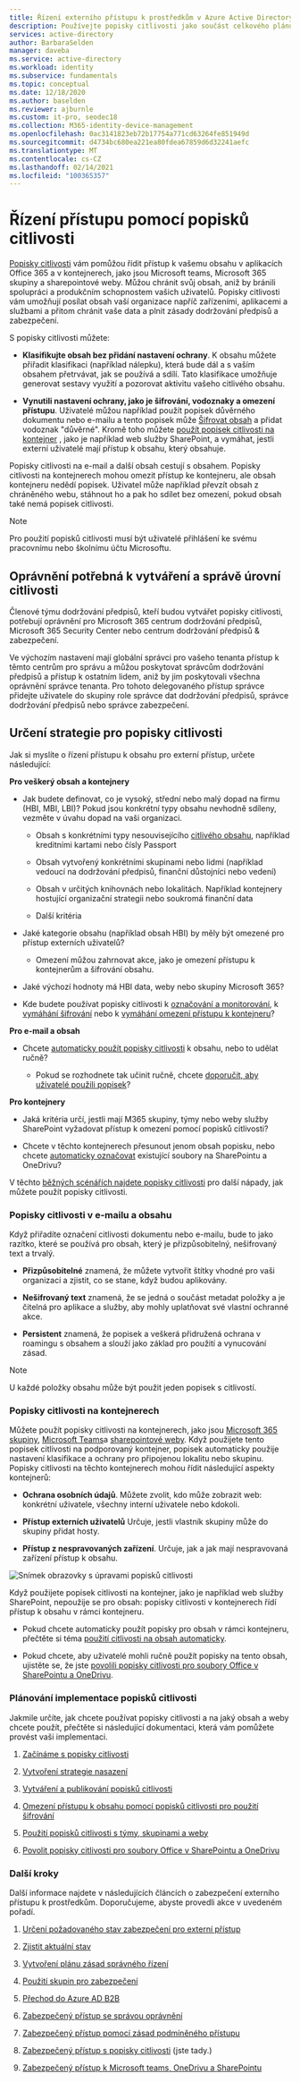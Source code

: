 ```yaml
---
title: Řízení externího přístupu k prostředkům v Azure Active Directory s popisky citlivosti.
description: Používejte popisky citlivosti jako součást celkového plánu zabezpečení pro externí přístup.
services: active-directory
author: BarbaraSelden
manager: daveba
ms.service: active-directory
ms.workload: identity
ms.subservice: fundamentals
ms.topic: conceptual
ms.date: 12/18/2020
ms.author: baselden
ms.reviewer: ajburnle
ms.custom: it-pro, seodec18
ms.collection: M365-identity-device-management
ms.openlocfilehash: 0ac3141823eb72b17754a771cd63264fe851949d
ms.sourcegitcommit: d4734bc680ea221ea80fdea67859d6d32241aefc
ms.translationtype: MT
ms.contentlocale: cs-CZ
ms.lasthandoff: 02/14/2021
ms.locfileid: "100365357"
---
```

# <a name="control-access-with-sensitivity-labels"></a>Řízení přístupu pomocí popisků citlivosti 

[Popisky citlivosti](/microsoft-365/compliance/sensitivity-labels?view=o365-worldwide) vám pomůžou řídit přístup k vašemu obsahu v aplikacích Office 365 a v kontejnerech, jako jsou Microsoft teams, Microsoft 365 skupiny a sharepointové weby. Můžou chránit svůj obsah, aniž by bránili spolupráci a produkčním schopnostem vašich uživatelů. Popisky citlivosti vám umožňují posílat obsah vaší organizace napříč zařízeními, aplikacemi a službami a přitom chránit vaše data a plnit zásady dodržování předpisů a zabezpečení. 

S popisky citlivosti můžete:

* **Klasifikujte obsah bez přidání nastavení ochrany**. K obsahu můžete přiřadit klasifikaci (například nálepku), která bude dál a s vaším obsahem přetrvávat, jak se používá a sdílí. Tato klasifikace umožňuje generovat sestavy využití a pozorovat aktivitu vašeho citlivého obsahu.

* **Vynutili nastavení ochrany, jako je šifrování, vodoznaky a omezení přístupu**. Uživatelé můžou například použít popisek důvěrného dokumentu nebo e-mailu a tento popisek může [Šifrovat obsah](/microsoft-365/compliance/encryption-sensitivity-labels?view=o365-worldwide) a přidat vodoznak "důvěrné". Kromě toho můžete [použít popisek citlivosti na kontejner](/microsoft-365/compliance/sensitivity-labels-teams-groups-sites?view=o365-worldwide) , jako je například web služby SharePoint, a vymáhat, jestli externí uživatelé mají přístup k obsahu, který obsahuje.

Popisky citlivosti na e-mail a další obsah cestují s obsahem. Popisky citlivosti na kontejnerech mohou omezit přístup ke kontejneru, ale obsah kontejneru nedědí popisek. Uživatel může například převzít obsah z chráněného webu, stáhnout ho a pak ho sdílet bez omezení, pokud obsah také nemá popisek citlivosti.

 >[!NOTE]
>Pro použití popisků citlivosti musí být uživatelé přihlášení ke svému pracovnímu nebo školnímu účtu Microsoftu. 

 
## <a name="permissions-necessary-to-create-and-manage-sensitivity-levels"></a>Oprávnění potřebná k vytváření a správě úrovní citlivosti

Členové týmu dodržování předpisů, kteří budou vytvářet popisky citlivosti, potřebují oprávnění pro Microsoft 365 centrum dodržování předpisů, Microsoft 365 Security Center nebo centrum dodržování předpisů & zabezpečení.

Ve výchozím nastavení mají globální správci pro vašeho tenanta přístup k těmto centrům pro správu a můžou poskytovat správcům dodržování předpisů a přístup k ostatním lidem, aniž by jim poskytovali všechna oprávnění správce tenanta. Pro tohoto delegovaného přístup správce přidejte uživatele do skupiny role správce dat dodržování předpisů, správce dodržování předpisů nebo správce zabezpečení.

 

## <a name="determine-your-sensitivity-label-strategy"></a>Určení strategie pro popisky citlivosti

Jak si myslíte o řízení přístupu k obsahu pro externí přístup, určete následující:

**Pro veškerý obsah a kontejnery**

* Jak budete definovat, co je vysoký, střední nebo malý dopad na firmu (HBI, MBI, LBI)? Pokud jsou konkrétní typy obsahu nevhodně sdíleny, vezměte v úvahu dopad na vaši organizaci.

   * Obsah s konkrétními typy nesouvisejícího [citlivého obsahu](/microsoft-365/compliance/apply-sensitivity-label-automatically?view=o365-worldwide), například kreditními kartami nebo čísly Passport

   * Obsah vytvořený konkrétními skupinami nebo lidmi (například vedoucí na dodržování předpisů, finanční důstojníci nebo vedení)

   * Obsah v určitých knihovnách nebo lokalitách. Například kontejnery hostující organizační strategii nebo soukromá finanční data

   * Další kritéria

* Jaké kategorie obsahu (například obsah HBI) by měly být omezené pro přístup externích uživatelů?

   * Omezení můžou zahrnovat akce, jako je omezení přístupu k kontejnerům a šifrování obsahu.

* Jaké výchozí hodnoty má HBI data, weby nebo skupiny Microsoft 365?

* Kde budete používat popisky citlivosti k [označování a monitorování](/microsoft-365/compliance/sensitivity-labels?view=o365-worldwide), k [vymáhání šifrování](/microsoft-365/compliance/encryption-sensitivity-labels?view=o365-worldwide) nebo k [vymáhání omezení přístupu k kontejneru](/microsoft-365/compliance/sensitivity-labels-teams-groups-sites?view=o365-worldwide)?

**Pro e-mail a obsah**

* Chcete [automaticky použít popisky citlivosti](/microsoft-365/compliance/apply-sensitivity-label-automatically?view=o365-worldwide) k obsahu, nebo to udělat ručně?

   * Pokud se rozhodnete tak učinit ručně, chcete [doporučit, aby uživatelé použili popisek](/microsoft-365/compliance/apply-sensitivity-label-automatically?view=o365-worldwide)?

**Pro kontejnery**

* Jaká kritéria určí, jestli mají M365 skupiny, týmy nebo weby služby SharePoint vyžadovat přístup k omezení pomocí popisků citlivosti?

* Chcete v těchto kontejnerech přesunout jenom obsah popisku, nebo chcete [automaticky označovat](/microsoft-365/compliance/apply-sensitivity-label-automatically?view=o365-worldwide) existující soubory na SharePointu a OneDrivu?

V těchto [běžných scénářích najdete popisky citlivosti](/microsoft-365/compliance/get-started-with-sensitivity-labels?view=o365-worldwide) pro další nápady, jak můžete použít popisky citlivosti.

### <a name="sensitivity-labels-on-email-and-content"></a>Popisky citlivosti v e-mailu a obsahu

Když přiřadíte označení citlivosti dokumentu nebo e-mailu, bude to jako razítko, které se používá pro obsah, který je přizpůsobitelný, nešifrovaný text a trvalý. 

* **Přizpůsobitelné** znamená, že můžete vytvořit štítky vhodné pro vaši organizaci a zjistit, co se stane, když budou aplikovány.

* **Nešifrovaný text** znamená, že se jedná o součást metadat položky a je čitelná pro aplikace a služby, aby mohly uplatňovat své vlastní ochranné akce.

* **Persistent** znamená, že popisek a veškerá přidružená ochrana v roamingu s obsahem a slouží jako základ pro použití a vynucování zásad.

 

> [!NOTE]
> U každé položky obsahu může být použit jeden popisek s citlivostí.


### <a name="sensitivity-labels-on-containers"></a>Popisky citlivosti na kontejnerech

Můžete použít popisky citlivosti na kontejnerech, jako jsou [Microsoft 365 skupiny](../enterprise-users/groups-assign-sensitivity-labels.md), [Microsoft Teams](/microsoft-365/compliance/sensitivity-labels-teams-groups-sites?view=o365-worldwide)a [sharepointové weby](/microsoft-365/compliance/sensitivity-labels-teams-groups-sites?view=o365-worldwide). Když použijete tento popisek citlivosti na podporovaný kontejner, popisek automaticky použije nastavení klasifikace a ochrany pro připojenou lokalitu nebo skupinu. Popisky citlivosti na těchto kontejnerech mohou řídit následující aspekty kontejnerů:

* **Ochrana osobních údajů**. Můžete zvolit, kdo může zobrazit web: konkrétní uživatele, všechny interní uživatele nebo kdokoli.

* **Přístup externích uživatelů** Určuje, jestli vlastník skupiny může do skupiny přidat hosty.

* **Přístup z nespravovaných zařízení**. Určuje, jak a jak mají nespravovaná zařízení přístup k obsahu.

 

![Snímek obrazovky s úpravami popisků citlivosti](media/secure-external-access/8-edit-label.png)

 

Když použijete popisek citlivosti na kontejner, jako je například web služby SharePoint, nepoužije se pro obsah: popisky citlivosti v kontejnerech řídí přístup k obsahu v rámci kontejneru. 

* Pokud chcete automaticky použít popisky pro obsah v rámci kontejneru, přečtěte si téma [použití citlivosti na obsah automaticky](/microsoft-365/compliance/apply-sensitivity-label-automatically?view=o365-worldwide).

* Pokud chcete, aby uživatelé mohli ručně použít popisky na tento obsah, ujistěte se, že jste [povolili popisky citlivosti pro soubory Office v SharePointu a OneDrivu](/microsoft-365/compliance/sensitivity-labels-sharepoint-onedrive-files?view=o365-worldwide).

### <a name="plan-to-implement-sensitivity-labels"></a>Plánování implementace popisků citlivosti

Jakmile určíte, jak chcete používat popisky citlivosti a na jaký obsah a weby chcete použít, přečtěte si následující dokumentaci, která vám pomůžete provést vaši implementaci.

1. [Začínáme s popisky citlivosti](/microsoft-365/compliance/get-started-with-sensitivity-labels?view=o365-worldwide)

2. [Vytvoření strategie nasazení](/microsoft-365/compliance/get-started-with-sensitivity-labels?view=o365-worldwide)

3. [Vytváření a publikování popisků citlivosti](/microsoft-365/compliance/create-sensitivity-labels?view=o365-worldwide)

4. [Omezení přístupu k obsahu pomocí popisků citlivosti pro použití šifrování](/microsoft-365/compliance/encryption-sensitivity-labels?view=o365-worldwide)

5. [Použití popisků citlivosti s týmy, skupinami a weby](/microsoft-365/compliance/sensitivity-labels-teams-groups-sites?view=o365-worldwide)

6. [Povolit popisky citlivosti pro soubory Office v SharePointu a OneDrivu](/microsoft-365/compliance/sensitivity-labels-sharepoint-onedrive-files?view=o365-worldwide)

### <a name="next-steps"></a>Další kroky

Další informace najdete v následujících článcích o zabezpečení externího přístupu k prostředkům. Doporučujeme, abyste provedli akce v uvedeném pořadí.

1. [Určení požadovaného stav zabezpečení pro externí přístup](1-secure-access-posture.md)

2. [Zjistit aktuální stav](2-secure-access-current-state.md)

3. [Vytvoření plánu zásad správného řízení](3-secure-access-plan.md)

4. [Použití skupin pro zabezpečení](4-secure-access-groups.md)

5. [Přechod do Azure AD B2B](5-secure-access-b2b.md)

6. [Zabezpečený přístup se správou oprávnění](6-secure-access-entitlement-managment.md)

7. [Zabezpečený přístup pomocí zásad podmíněného přístupu](7-secure-access-conditional-access.md)

8. [Zabezpečený přístup s popisky citlivosti](8-secure-access-sensitivity-labels.md) (jste tady.)

9. [Zabezpečený přístup k Microsoft teams, OneDrivu a SharePointu](9-secure-access-teams-sharepoint.md)